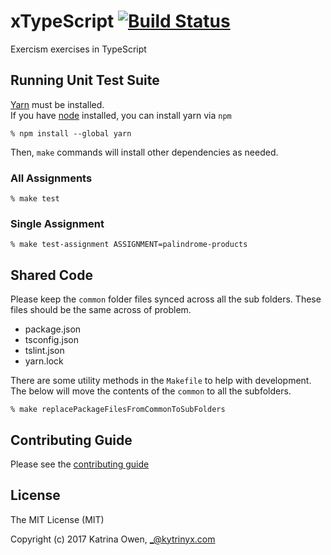 # xTypeScript [![Build Status](https://travis-ci.org/exercism/xtypescript.svg?branch=master)](https://travis-ci.org/exercism/xtypescript)

Exercism exercises in TypeScript

## Running Unit Test Suite

[Yarn](https://yarnpkg.com/en/docs/install) must be installed.    
If you have [node](https://nodejs.org) installed, you can install yarn via `npm`

    % npm install --global yarn

Then, `make` commands will install other dependencies as needed.

### All Assignments

    % make test

### Single Assignment

    % make test-assignment ASSIGNMENT=palindrome-products

## Shared Code

Please keep the `common` folder files synced across all the sub folders. These files should be the same across of problem. 

* package.json
* tsconfig.json
* tslint.json
* yarn.lock

There are some utility methods in the `Makefile` to help with development. The below will move the contents of the `common` to all the subfolders. 

	% make replacePackageFilesFromCommonToSubFolders
	
## Contributing Guide

Please see the [contributing guide](https://github.com/exercism/x-api/blob/master/CONTRIBUTING.md#the-exercise-data)

## License

The MIT License (MIT)

Copyright (c) 2017 Katrina Owen, _@kytrinyx.com

